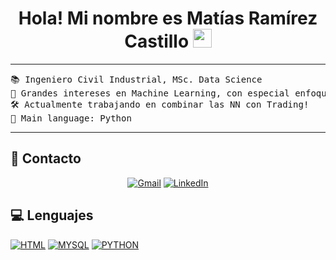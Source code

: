 <h1 align="center">
Hola! Mi nombre es Matías Ramírez Castillo
	<a href="https://github.com/Bouaskaoun" target="_self">
		<img src="https://media.giphy.com/media/hvRJCLFzcasrR4ia7z/giphy.gif" width="30">
	</a>
</h1>

<hr>

<pre>
📚 Ingeniero Civil Industrial, MSc. Data Science
📝 Grandes intereses en Machine Learning, con especial enfoque en NN
🛠️ Actualmente trabajando en combinar las NN con Trading! 
🌟 Main language: Python
</pre>
<hr>

## :iphone: Contacto

<p align="center">
	<a href="mailto:matiasramirezcastillo25@gmail.com"><img img src="https://img.shields.io/badge/gmail-%23EA4335.svg?style=plastic&logo=gmail&logoColor=white" alt="Gmail"/></a>
	<a href="https://www.linkedin.com/in/mat%C3%ADas-ram%C3%ADrez-castillo-0b9444326/"><img src="https://img.shields.io/badge/linkedin-%230A66C2.svg?style=plastic&logo=linkedin&logoColor=white" alt="LinkedIn"/></a>

</p>

## 💻 Lenguajes

<p>
    <a href=""><img alt="HTML" src="https://img.shields.io/badge/HTML-%23E34F26.svg?style=plastic&logo=html5&logoColor=white"></a>
    <a href="https://www.mysql.com/"><img alt="MYSQL" src="https://img.shields.io/badge/MySQL-%234479A1.svg?style=plastic&logo=mysql&logoColor=white"></a>
    <a href="https://www.python.org/"><img alt="PYTHON" src="https://img.shields.io/badge/Python-blue?style=plastic&logo=python"></a>
   
</p>
